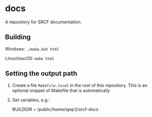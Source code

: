 # docs
A repository for SRCF documentation.

## Building

Windows: `./make.bat html`

Linux/macOS: `make html`

## Setting the output path

1.  Create a file `Makefile.local` in the root of this repository.  This is an
    optional snippet of Makefile that is automatically 

2.  Set variables, e.g.:

    BUILDDIR = /public/home/spqr2/srcf-docs
